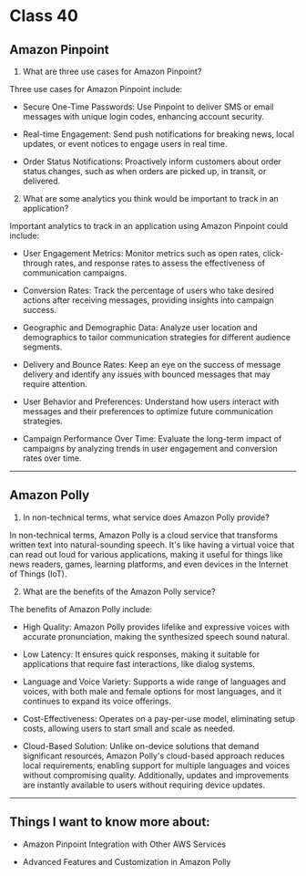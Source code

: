 # Class 40

## Amazon Pinpoint 

1. What are three use cases for Amazon Pinpoint?

Three use cases for Amazon Pinpoint include:

- Secure One-Time Passwords: Use Pinpoint to deliver SMS or email messages with unique login codes, enhancing account security.

- Real-time Engagement: Send push notifications for breaking news, local updates, or event notices to engage users in real time.

- Order Status Notifications: Proactively inform customers about order status changes, such as when orders are picked up, in transit, or delivered.


2. What are some analytics you think would be important to track in an application?

Important analytics to track in an application using Amazon Pinpoint could include:

- User Engagement Metrics: Monitor metrics such as open rates, click-through rates, and response rates to assess the effectiveness of communication campaigns.

- Conversion Rates: Track the percentage of users who take desired actions after receiving messages, providing insights into campaign success.

- Geographic and Demographic Data: Analyze user location and demographics to tailor communication strategies for different audience segments.

- Delivery and Bounce Rates: Keep an eye on the success of message delivery and identify any issues with bounced messages that may require attention.

- User Behavior and Preferences: Understand how users interact with messages and their preferences to optimize future communication strategies.

- Campaign Performance Over Time: Evaluate the long-term impact of campaigns by analyzing trends in user engagement and conversion rates over time.

---

## Amazon Polly 

1. In non-technical terms, what service does Amazon Polly provide?

In non-technical terms, Amazon Polly is a cloud service that transforms written text into natural-sounding speech. It's like having a virtual voice that can read out loud for various applications, making it useful for things like news readers, games, learning platforms, and even devices in the Internet of Things (IoT).

 
2. What are the benefits of the Amazon Polly service?

The benefits of Amazon Polly include:

- High Quality: Amazon Polly provides lifelike and expressive voices with accurate pronunciation, making the synthesized speech sound natural.

- Low Latency: It ensures quick responses, making it suitable for applications that require fast interactions, like dialog systems.

- Language and Voice Variety: Supports a wide range of languages and voices, with both male and female options for most languages, and it continues to expand its voice offerings.

- Cost-Effectiveness: Operates on a pay-per-use model, eliminating setup costs, allowing users to start small and scale as needed.

- Cloud-Based Solution: Unlike on-device solutions that demand significant resources, Amazon Polly's cloud-based approach reduces local requirements, enabling support for multiple languages and voices without compromising quality. Additionally, updates and improvements are instantly available to users without requiring device updates.

---

## Things I want to know more about:

- Amazon Pinpoint Integration with Other AWS Services

- Advanced Features and Customization in Amazon Polly